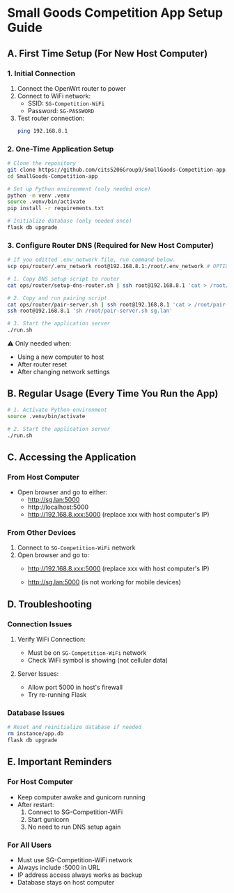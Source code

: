 # Small Goods Competition App Setup Guide

## A. First Time Setup (For New Host Computer)
### 1. Initial Connection
1. Connect the OpenWrt router to power
2. Connect to WiFi network:
   - SSID: `SG-Competition-WiFi`
   - Password: `SG-PASSWORD`
3. Test router connection:
   ```bash
   ping 192.168.8.1
   ```

### 2. One-Time Application Setup
```bash
# Clone the repository
git clone https://github.com/cits5206Group9/SmallGoods-Competition-app.git
cd SmallGoods-Competition-app

# Set up Python environment (only needed once)
python -m venv .venv
source .venv/bin/activate
pip install -r requirements.txt

# Initialize database (only needed once)
flask db upgrade
```

### 3. Configure Router DNS (Required for New Host Computer)
```bash
# If you editted .env_network file, run command below.
scp ops/router/.env_network root@192.168.8.1:/root/.env_network # OPTIONAL

# 1. Copy DNS setup script to router
cat ops/router/setup-dns-router.sh | ssh root@192.168.8.1 'cat > /root/setup-dns-router.sh && chmod +x /root/setup-dns-router.sh && sh /root/setup-dns-router.sh'

# 2. Copy and run pairing script
cat ops/router/pair-server.sh | ssh root@192.168.8.1 'cat > /root/pair-server.sh && chmod +x /root/pair-server.sh'
ssh root@192.168.8.1 'sh /root/pair-server.sh sg.lan'

# 3. Start the application server
./run.sh
```
⚠️ Only needed when:
- Using a new computer to host
- After router reset
- After changing network settings

## B. Regular Usage (Every Time You Run the App)
```bash
# 1. Activate Python environment
source .venv/bin/activate

# 2. Start the application server
./run.sh
```

## C. Accessing the Application
### From Host Computer
- Open browser and go to either:
  * http://sg.lan:5000
  * http://localhost:5000
  * http://192.168.8.xxx:5000 (replace xxx with host computer's IP)

### From Other Devices
1. Connect to `SG-Competition-WiFi` network
2. Open browser and go to:
   * http://192.168.8.xxx:5000 (replace xxx with host computer's IP)

   * http://sg.lan:5000 (is not working for mobile devices)

## D. Troubleshooting
### Connection Issues
1. Verify WiFi Connection:
   - Must be on `SG-Competition-WiFi` network
   - Check WiFi symbol is showing (not cellular data)

2. Server Issues:
   - Allow port 5000 in host's firewall
   - Try re-running Flask

### Database Issues
```bash
# Reset and reinitialize database if needed
rm instance/app.db
flask db upgrade
```

## E. Important Reminders
### For Host Computer
- Keep computer awake and gunicorn running
- After restart:
  1. Connect to SG-Competition-WiFi
  2. Start gunicorn
  3. No need to run DNS setup again

### For All Users
- Must use SG-Competition-WiFi network
- Always include :5000 in URL
- IP address access always works as backup
- Database stays on host computer